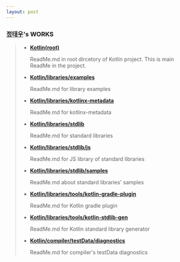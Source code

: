 ```yaml
---
layout: post
---
```


### [정태우](https://github.com/EherSenaw)'s WORKS 
> * **[Kotlin(root)](https://github.com/18-1-SKKU-OSS/kotlin)**
> 
>   ReadMe.md in root dircetory of Kotlin project. This is main ReadMe in the project.
> * **[Kotlin/libraries/examples](https://github.com/18-1-SKKU-OSS/kotlin/tree/master/libraries/examples/)**
> 
>   ReadMe.md for library examples
> * **[Kotlin/libraries/kotlinx-metadata](https://github.com/18-1-SKKU-OSS/kotlin/tree/master/libraries/kotlinx-metadata)**
> 
>   ReadMe.md for kotlinx-metadata
> * **[Kotlin/libraries/stdlib](https://github.com/18-1-SKKU-OSS/kotlin/tree/master/libraries/stdlib)**
> 
>   ReadMe.md for standard libraries
> * **[Kotlin/libraries/stdlib/js](https://github.com/18-1-SKKU-OSS/kotlin/tree/master/libraries/stdlib/js)**
>
>   ReadMe.md for JS library of standard libraries
> * **[Kotlin/libraries/stdlib/samples](https://github.com/18-1-SKKU-OSS/kotlin/tree/master/libraries/stdlib/samples)**
> 
>   ReadMe.md about standard libraries' samples
> * **[Kotlin/libraries/tools/kotlin-gradle-plugin](https://github.com/18-1-SKKU-OSS/kotlin/tree/master/libraries/tools/kotlin-gradle-plugin)**
> 
>   ReadMe.md for Kotlin gradle plugin
> * **[Kotlin/libraries/tools/kotlin-stdlib-gen](https://github.com/18-1-SKKU-OSS/kotlin/tree/master/libraries/tools/kotlin-stdlib-gen)**
> 
>   ReadMe.md for Kotlin standard library generator
> * **[Kotlin/compiler/testData/diagnostics](https://github.com/18-1-SKKU-OSS/kotlin/tree/master/compiler/testData/diagnostics)**
> 
>   ReadMe.md for compiler's testData diagnostics
